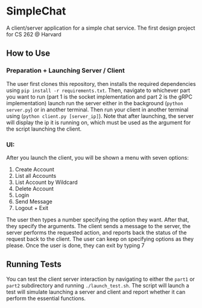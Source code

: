 # SimpleChat
A client/server application for a simple chat service. The first design project for CS 262 @ Harvard

## How to Use

### Preparation + Launching Server / Client
The user first clones this repository, then installs the required dependencies using `pip install -r requirements.txt`. Then, navigate to whichever part you want to run (part 1 is the socket implementation and part 2 is the gRPC implementation) launch run the server either in the background (`python server.py`) or in another terminal. Then run your client in another terminal using (`python client.py [server_ip]`). Note that after launching, the server will display the ip it is running on, which must be used as the argument for the script launching the client. 

### UI:
After you launch the client, you will be shown a menu with seven options:
1. Create Account
2. List all Accounts
3. List Account by Wildcard
4. Delete Account
5. Login
6. Send Message
7. Logout + Exit

The user then types a number specifying the option they want. After that, they specify the arguments. The client sends a message to the server, the server performs the requested action, and reports back the status of the request back to the client. The user can keep on specifying options as they please. Once the user is done, they can exit by typing 7

## Running Tests

You can test the client server interaction by navigating to either the `part1` or `part2` subdirectory and running `./launch_test.sh`. The script will launch a test will simulate launching a server and client and report whether it can perform the essential functions.